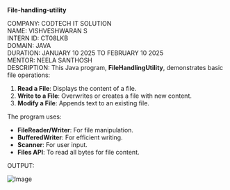 **File-handling-utility**

COMPANY: CODTECH IT SOLUTION                                                                      
NAME: VISHVESHWARAN S                                                 
INTERN ID: CT08LKB                                                              
DOMAIN: JAVA  
DURATION: JANUARY 10 2025 TO FEBRUARY 10 2025                                                                
MENTOR: NEELA SANTHOSH                                            
DESCRIPTION:
This Java program, **FileHandlingUtility**, demonstrates basic file operations:
1. **Read a File**: Displays the content of a file.
2. **Write to a File**: Overwrites or creates a file with new content.
3. **Modify a File**: Appends text to an existing file.

The program uses:
- **FileReader/Writer**: For file manipulation.
- **BufferedWriter**: For efficient writing.
- **Scanner**: For user input.
- **Files API**: To read all bytes for file content.
  
OUTPUT:




![Image](https://github.com/user-attachments/assets/e6dc6b70-79f6-4eed-8d39-028a9e13ccb6)
